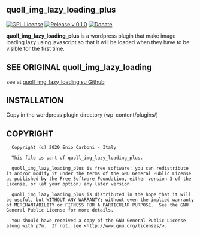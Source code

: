 ## quoll_img_lazy_loading_plus

[![GPL License](https://img.shields.io/badge/license-GPL-blue.svg)](https://www.gnu.org/licenses/)
[![Release v 0.1.0](https://img.shields.io/badge/release-v.0.1.0-green.svg)](https://github.com/eniocarboni/quoll_img_lazy_loading_plus)
[![Donate](https://img.shields.io/badge/Donate-PayPal-green.svg)](https://www.paypal.me/EnioCarboni/5)

**quoll_img_lazy_loading_plus** is a wordpress plugin that make image loading lazy using javascript so that it will be loaded when they have to be visible for the first time.

## SEE ORIGINAL quoll_img_lazy_loading

see at [quoll_img_lazy_loading su Github](https://github.com/eniocarboni/quoll_img_lazy_loading)

## INSTALLATION

  Copy in the wordpress plugin directory (wp-content/plugins/)

## COPYRIGHT

      Copyright (c) 2020 Enio Carboni - Italy

      This file is part of quoll_img_lazy_loading_plus.

      quoll_img_lazy_loading_plus is free software: you can redistribute it and/or modify it under the terms of the GNU General Public License as published by the Free Software Foundation, either version 3 of the License, or (at your option) any later version.

      quoll_img_lazy_loading_plus is distributed in the hope that it will be useful, but WITHOUT ANY WARRANTY; without even the implied warranty of MERCHANTABILITY or FITNESS FOR A PARTICULAR PURPOSE.  See the GNU General Public License for more details.

      You should have received a copy of the GNU General Public License along with p7m.  If not, see <http://www.gnu.org/licenses/>.



